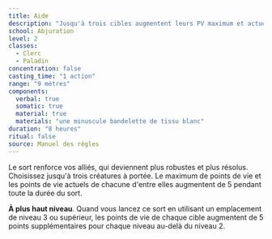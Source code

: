 ```yaml
---
title: Aide
description: "Jusqu'à trois cibles augmentent leurs PV maximum et actuels."
school: Abjuration
level: 2
classes:
  - Clerc
  - Paladin
concentration: false
casting_time: "1 action"
range: "9 mètres"
components:
  verbal: true
  somatic: true
  material: true
  materials: "une minuscule bandelette de tissu blanc"
duration: "8 heures"
ritual: false
source: Manuel des règles
---
```

Le sort renforce vos alliés, qui deviennent plus robustes et plus résolus. Choisissez jusqu'à trois créatures à portée. Le maximum de points de vie et les points de vie actuels de chacune d'entre elles augmentent de 5 pendant toute la durée du sort.

**À plus haut niveau**. Quand vous lancez ce sort en utilisant un emplacement de niveau 3 ou supérieur, les points de vie de chaque cible augmentent de 5 points supplémentaires pour chaque niveau au-delà du niveau 2.
